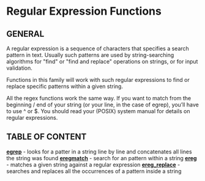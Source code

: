 # Regular Expression Functions

## GENERAL

A regular expression is a sequence of characters that specifies a search pattern in text. Usually such patterns are used by string-searching algorithms for "find" or "find and replace" operations on strings, or for input validation.

Functions in this family will work with such regular expressions to find or replace specific patterns within a given string.

All the regex functions work the same way. If you want to match from the beginning / end of your string (or your line, in the case of egrep), you’ll have to use ^ or $. You should read your (POSIX) system manual for details on regular expressions.

## TABLE OF CONTENT

**[egrep](egrep.md)** - looks for a patter in a string line by line and concatenates all lines the string was found
**[eregmatch](eregmatch.md)** - search for an pattern within a string
**[ereg](ereg.md)** - matches a given string against a regular expression
**[ereg_replace](ereg_replace.md)** - searches and replaces all the occurrences of a pattern inside a string